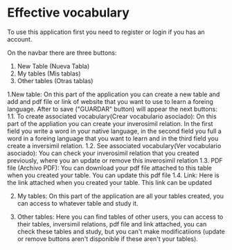 # Effective vocabulary

To use this application first you need to register or login if you has an account.

On the navbar there are three buttons:

1. New Table (Nueva Tabla)
2. My tables (Mis tablas)
3. Other tables (Otras tablas)

1.New table: On this part of the application you can create a new table and add and pdf file or link of website that you want to use to learn a foreing language. After to save ("GUARDAR" button) will appear the next buttons:
1.1. To create associated vocabulary(Crear vocabulario asociado): On this part of the appliation you can create your inverosimil relation. In the first field you write a word in your native language, in the second field you full a word in a foreing language that you want to learn and in the third field you create a inversimil relation.
1.2. See associated vocabulary(Ver vocabulario asociado): You can check your inverosimil relation that you created previously, where you an update or remove this inverosimil relation
1.3. PDF file (Archivo PDF): You can download your pdf file attached to this table when you created your table. You can update this pdf file
1.4. Link: Here is the link attached when you created your table. This link can be updated

2. My tables: On this part of the application are all your tables created, you can access to whatever table and study it.

3. Other tables: Here you can find tables of other users, you can access to their tables, inversimil relations, pdf file and link attached, you can check these tables and study, but you can't make modificatiions (update or remove buttons aren't disponible if these aren't your tables).
